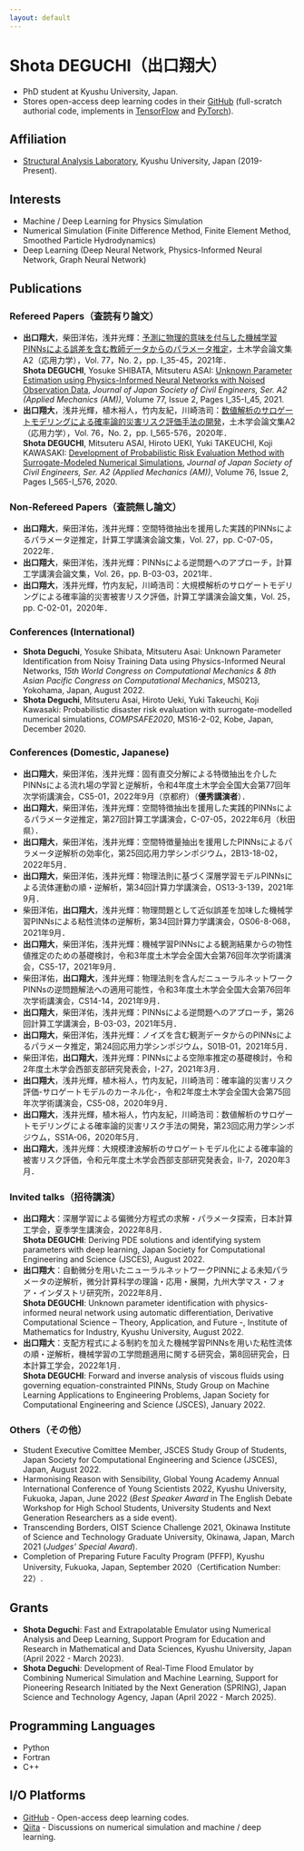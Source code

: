 ```yaml
---
layout: default
---
```


<!-- 
comment
-->

# Shota DEGUCHI（出口翔大）
* PhD student at Kyushu University, Japan. 
* Stores open-access deep learning codes in their [GitHub](https://github.com/ShotaDeguchi) (full-scratch authorial code, implements in [TensorFlow](https://www.tensorflow.org/) and [PyTorch](https://pytorch.org/)). 

## Affiliation
* [Structural Analysis Laboratory](https://kyushu-u.wixsite.com/structural-analysis), Kyushu University, Japan (2019-Present). 

## Interests
* Machine / Deep Learning for Physics Simulation
* Numerical Simulation (Finite Difference Method, Finite Element Method, Smoothed Particle Hydrodynamics)
* Deep Learning (Deep Neural Network, Physics-Informed Neural Network, Graph Neural Network) 

## Publications
### Refereed Papers（査読有り論文）
* **出口翔大**，柴田洋佑，浅井光輝：[予測に物理的意味を付与した機械学習PINNsによる誤差を含む教師データからのパラメータ推定](https://doi.org/10.2208/jscejam.77.2_I_35)，土木学会論文集A2（応用力学），Vol. 77，No. 2，pp. I_35-45，2021年．<br>**Shota DEGUCHI**, Yosuke SHIBATA, Mitsuteru ASAI: [Unknown Parameter Estimation using Physics-Informed Neural Networks with Noised Observation Data](https://www.jstage.jst.go.jp/article/jscejam/77/2/77_I_35/_article/-char/en), *Journal of Japan Society of Civil Engineers, Ser. A2 (Applied Mechanics (AM))*, Volume 77, Issue 2, Pages I_35-I_45, 2021.
* **出口翔大**，浅井光輝，植木裕人，竹内友紀，川崎浩司：[数値解析のサロゲートモデリングによる確率論的災害リスク評価手法の開発](https://doi.org/10.2208/jscejam.76.2_I_565)，土木学会論文集A2（応用力学），Vol. 76，No. 2，pp. I_565-576，2020年．<br>**Shota DEGUCHI**, Mitsuteru ASAI, Hiroto UEKI, Yuki TAKEUCHI, Koji KAWASAKI: [Development of Probabilistic Risk Evaluation Method with Surrogate-Modeled Numerical Simulations](https://www.jstage.jst.go.jp/article/jscejam/76/2/76_I_565/_article/-char/en), *Journal of Japan Society of Civil Engineers, Ser. A2 (Applied Mechanics (AM))*, Volume 76, Issue 2, Pages I_565-I_576, 2020.

### Non-Refereed Papers（査読無し論文）
* **出口翔大**，柴田洋佑，浅井光輝：空間特徴抽出を援用した実践的PINNsによるパラメータ逆推定，計算工学講演会論文集，Vol. 27，pp. C-07-05，2022年．
* **出口翔大**，柴田洋佑，浅井光輝：PINNsによる逆問題へのアプローチ，計算工学講演会論文集，Vol. 26，pp. B-03-03，2021年．
* **出口翔大**，浅井光輝，竹内友紀，川崎浩司：大規模解析のサロゲートモデリングによる確率論的災害被害リスク評価，計算工学講演会論文集，Vol. 25，pp. C-02-01，2020年．

### Conferences (International)
* **Shota Deguchi**, Yosuke Shibata, Mitsuteru Asai: Unknown Parameter Identification from Noisy Training Data using Physics-Informed Neural Networks, *15th World Congress on Computational Mechanics & 8th Asian Pacific Congress on Computational Mechanics*, MS0213, Yokohama, Japan, August 2022. 
* **Shota Deguchi**, Mitsuteru Asai, Hiroto Ueki, Yuki Takeuchi, Koji Kawasaki: Probabilistic disaster risk evaluation with surrogate-modelled numerical simulations, *COMPSAFE2020*, MS16-2-02, Kobe, Japan, December 2020. 

### Conferences (Domestic, Japanese)
* **出口翔大**，柴田洋佑，浅井光輝：固有直交分解による特徴抽出を介したPINNsによる流れ場の学習と逆解析，令和4年度土木学会全国大会第77回年次学術講演会，CS5-01，2022年9月（京都府）（**優秀講演者**）．
* **出口翔大**，柴田洋佑，浅井光輝：空間特徴抽出を援用した実践的PINNsによるパラメータ逆推定，第27回計算工学講演会，C-07-05，2022年6月（秋田県）．
* **出口翔大**，柴田洋佑，浅井光輝：空間特徴量抽出を援用したPINNsによるパラメータ逆解析の効率化，第25回応用力学シンポジウム，2B13-18-02，2022年5月．
* **出口翔大**，柴田洋佑，浅井光輝：物理法則に基づく深層学習モデルPINNsによる流体運動の順・逆解析，第34回計算力学講演会，OS13-3-139，2021年9月．
* 柴田洋佑，**出口翔大**，浅井光輝：物理問題として近似誤差を加味した機械学習PINNsによる粘性流体の逆解析，第34回計算力学講演会，OS06-8-068，2021年9月．
* **出口翔大**，柴田洋佑，浅井光輝：機械学習PINNsによる観測結果からの物性値推定のための基礎検討，令和3年度土木学会全国大会第76回年次学術講演会，CS5-17，2021年9月．
* 柴田洋佑，**出口翔大**，浅井光輝：物理法則を含んだニューラルネットワークPINNsの逆問題解法への適用可能性，令和3年度土木学会全国大会第76回年次学術講演会，CS14-14，2021年9月．
* **出口翔大**，柴田洋佑，浅井光輝：PINNsによる逆問題へのアプローチ，第26回計算工学講演会，B-03-03，2021年5月．
* **出口翔大**，柴田洋佑，浅井光輝：ノイズを含む観測データからのPINNsによるパラメータ推定，第24回応用力学シンポジウム，S01B-01，2021年5月．
* 柴田洋佑，**出口翔大**，浅井光輝：PINNsによる空隙率推定の基礎検討，令和2年度土木学会西部支部研究発表会，Ⅰ-27，2021年3月．
* **出口翔大**，浅井光輝，植木裕人，竹内友紀，川崎浩司：確率論的災害リスク評価-サロゲートモデルのカーネル化-，令和2年度土木学会全国大会第75回年次学術講演会，CS5-08，2020年9月．
* **出口翔大**，浅井光輝，植木裕人，竹内友紀，川崎浩司：数値解析のサロゲートモデリングによる確率論的災害リスク手法の開発，第23回応用力学シンポジウム，SS1A-06，2020年5月．
* **出口翔大**，浅井光輝：大規模津波解析のサロゲートモデル化による確率論的被害リスク評価，令和元年度土木学会西部支部研究発表会，Ⅱ-7，2020年3月．

### Invited talks（招待講演）
* **出口翔大**：深層学習による偏微分方程式の求解・パラメータ探索，日本計算工学会，夏季学生講演会，2022年8月．<br>**Shota DEGUCHI**: Deriving PDE solutions and identifying system parameters with deep learning, Japan Society for Computational Engineering and Science (JSCES), August 2022.
* **出口翔大**：自動微分を用いたニューラルネットワークPINNによる未知パラメータの逆解析，微分計算科学の理論・応用・展開，九州大学マス・フォア・インダストリ研究所，2022年8月．<br>**Shota DEGUCHI**: Unknown parameter identification with physics-informed neural network using automatic differentiation, Derivative Computational Science ‒ Theory, Application, and Future -, Institute of Mathematics for Industry, Kyushu University, August 2022.
* **出口翔大**：支配方程式による制約を加えた機械学習PINNsを用いた粘性流体の順・逆解析，機械学習の工学問題適用に関する研究会，第8回研究会，日本計算工学会，2022年1月．<br>**Shota DEGUCHI**: Forward and inverse analysis of viscous fluids using governing equation-constrainted PINNs, Study Group on Machine Learning Applications to Engineering Problems, Japan Society for Computational Engineering and Science (JSCES), January 2022.

### Others（その他）
* Student Executive Comittee Member, JSCES Study Group of Students, Japan Society for Computational Engineering and Science (JSCES), Japan, August 2022. 
* Harmonising Reason with Sensibility, Global Young Academy Annual International Conference of Young Scientists 2022, Kyushu University, Fukuoka, Japan, June 2022 (*Best Speaker Award* in The English Debate Workshop for High School Students, University Students and Next Generation Researchers as a side event). 
* Transcending Borders, OIST Science Challenge 2021, Okinawa Institute of Science and Technology Graduate University, Okinawa, Japan, March 2021 (*Judges' Special Award*). 
* Completion of Preparing Future Faculty Program (PFFP), Kyushu University, Fukuoka, Japan, September 2020（Certification Number: 22）. 

## Grants
* **Shota Deguchi**: Fast and Extrapolatable Emulator using Numerical Analysis and Deep Learning, Support Program for Education and Research in Mathematical and Data Sciences, Kyushu University, Japan (April 2022 - March 2023). 
* **Shota Deguchi**: Development of Real-Time Flood Emulator by Combining Numerical Simulation and Machine Learning, Support for Pioneering Research Initiated by the Next Generation (SPRING), Japan Science and Technology Agency, Japan (April 2022 - March 2025). 

<!-- 
* **Shota Deguchi**: Real-Time & Generalizable Flood Simulation Emulator with Numerical Analysis and Machine Learning, JSPS Research Fellowship for Young Scientists (DC2), Japan Society for the Promotion of Science (JSPS), Japan (April 2023 - March 2025). 
-->

## Programming Languages
* Python
* Fortran
* C++

## I/O Platforms
* [GitHub](https://github.com/ShotaDeguchi) - Open-access deep learning codes. 
* [Qiita](https://qiita.com/ShotaDeguchi) - Discussions on numerical simulation and machine / deep learning. 
